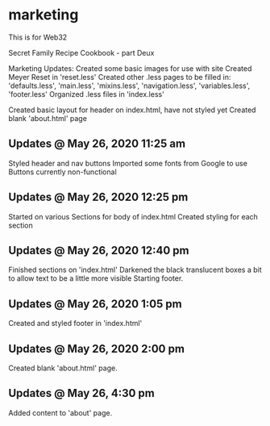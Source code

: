 # marketing
This is for Web32

Secret Family Recipe Cookbook - part Deux

Marketing Updates:
Created some basic images for use with site
Created Meyer Reset in 'reset.less'
Created other .less pages to be filled in: 'defaults.less', 'main.less', 'mixins.less', 'navigation.less', 'variables.less', 'footer.less'
Organized .less files in 'index.less'

Created basic layout for header on index.html, have not styled yet
Created blank 'about.html' page

## Updates @ May 26, 2020 11:25 am
Styled header and nav buttons
Imported some fonts from Google to use
Buttons currently non-functional

## Updates @ May 26, 2020 12:25 pm
Started on various Sections for body of index.html
Created styling for each section

## Updates @ May 26, 2020 12:40 pm
Finished sections on 'index.html'
Darkened the black translucent boxes a bit to allow text to be a little more visible
Starting footer.

## Updates @ May 26, 2020 1:05 pm
Created and styled footer in 'index.html'

## Updates @ May 26, 2020 2:00 pm
Created blank 'about.html' page.

## Updates @ May 26, 4:30 pm
Added content to 'about' page.
